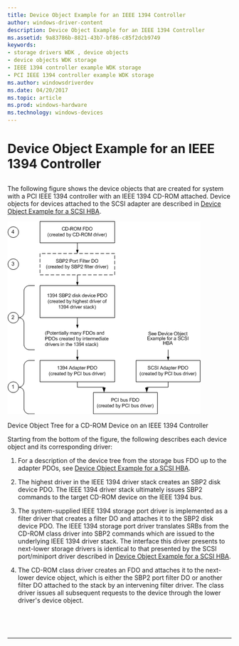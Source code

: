 ```yaml
---
title: Device Object Example for an IEEE 1394 Controller
author: windows-driver-content
description: Device Object Example for an IEEE 1394 Controller
ms.assetid: 9a83786b-8821-43b7-bf86-c85f2dcb9749
keywords:
- storage drivers WDK , device objects
- device objects WDK storage
- IEEE 1394 controller example WDK storage
- PCI IEEE 1394 controller example WDK storage
ms.author: windowsdriverdev
ms.date: 04/20/2017
ms.topic: article
ms.prod: windows-hardware
ms.technology: windows-devices
---
```


# Device Object Example for an IEEE 1394 Controller


## <span id="ddk_device_object_example_for_an_ieee_1394_controller_kg"></span><span id="DDK_DEVICE_OBJECT_EXAMPLE_FOR_AN_IEEE_1394_CONTROLLER_KG"></span>


The following figure shows the device objects that are created for system with a PCI IEEE 1394 controller with an IEEE 1394 CD-ROM attached. Device objects for devices attached to the SCSI adapter are described in [Device Object Example for a SCSI HBA](device-object-example-for-a-scsi-hba.md).

![Device objects that are created for system with a PCI IEEE 1394 controller with an IEEE 1394 CD-ROM attached](images/kg201-3.png)

Device Object Tree for a CD-ROM Device on an IEEE 1394 Controller

Starting from the bottom of the figure, the following describes each device object and its corresponding driver:

1.  For a description of the device tree from the storage bus FDO up to the adapter PDOs, see [Device Object Example for a SCSI HBA](device-object-example-for-a-scsi-hba.md).

2.  The highest driver in the IEEE 1394 driver stack creates an SBP2 disk device PDO. The IEEE 1394 driver stack ultimately issues SBP2 commands to the target CD-ROM device on the IEEE 1394 bus.

3.  The system-supplied IEEE 1394 storage port driver is implemented as a filter driver that creates a filter DO and attaches it to the SBP2 disk device PDO. The IEEE 1394 storage port driver translates SRBs from the CD-ROM class driver into SBP2 commands which are issued to the underlying IEEE 1394 driver stack. The interface this driver presents to next-lower storage drivers is identical to that presented by the SCSI port/miniport driver described in [Device Object Example for a SCSI HBA](device-object-example-for-a-scsi-hba.md).

4.  The CD-ROM class driver creates an FDO and attaches it to the next-lower device object, which is either the SBP2 port filter DO or another filter DO attached to the stack by an intervening filter driver. The class driver issues all subsequent requests to the device through the lower driver's device object.

 

 


--------------------


